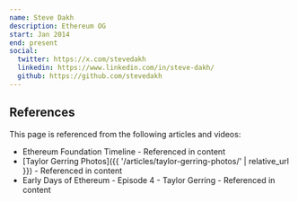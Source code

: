 ```yaml
---
name: Steve Dakh
description: Ethereum OG
start: Jan 2014
end: present
social:
  twitter: https://x.com/stevedakh
  linkedin: https://www.linkedin.com/in/steve-dakh/
  github: https://github.com/stevedakh
---
```


## References

This page is referenced from the following articles and videos:

- Ethereum Foundation Timeline - Referenced in content
- [Taylor Gerring Photos]({{ '/articles/taylor-gerring-photos/' | relative_url }}) - Referenced in content
- Early Days of Ethereum - Episode 4 - Taylor Gerring - Referenced in content
